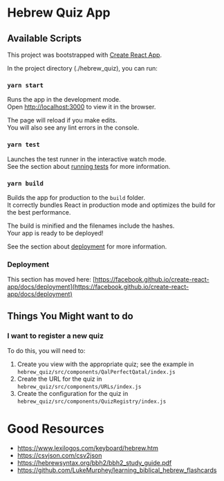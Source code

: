 # Hebrew Quiz App
## Available Scripts

This project was bootstrapped with [Create React App](https://github.com/facebook/create-react-app).

In the project directory (./hebrew_quiz), you can run:

### `yarn start`

Runs the app in the development mode.\
Open [http://localhost:3000](http://localhost:3000) to view it in the browser.

The page will reload if you make edits.\
You will also see any lint errors in the console.

### `yarn test`

Launches the test runner in the interactive watch mode.\
See the section about [running tests](https://facebook.github.io/create-react-app/docs/running-tests) for more information.

### `yarn build`

Builds the app for production to the `build` folder.\
It correctly bundles React in production mode and optimizes the build for the best performance.

The build is minified and the filenames include the hashes.\
Your app is ready to be deployed!

See the section about [deployment](https://facebook.github.io/create-react-app/docs/deployment) for more information.

### Deployment

This section has moved here: [https://facebook.github.io/create-react-app/docs/deployment](https://facebook.github.io/create-react-app/docs/deployment)


## Things You Might want to do

### I want to register a new quiz

To do this, you will need to:
1. Create you view with the appropriate quiz; see the example in `hebrew_quiz/src/components/QalPerfectQatal/index.js`
2. Create the URL for the quiz in `hebrew_quiz/src/components/URLs/index.js`
3. Create the configuration for the quiz in `hebrew_quiz/src/components/QuizRegistry/index.js`

# Good Resources

* https://www.lexilogos.com/keyboard/hebrew.htm
* https://csvjson.com/csv2json
* https://hebrewsyntax.org/bbh2/bbh2_study_guide.pdf
* https://github.com/LukeMurphey/learning_biblical_hebrew_flashcards
